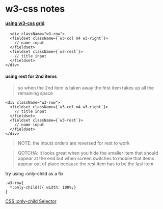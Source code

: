 # w3-css notes

#### [using w3-css grid](https://www.w3schools.com/w3css/w3css_grid.asp)   

```
  <div className="w3-row">
  <fieldset className={`w3-col m4 w3-right`}>
    // name input
  </fieldset>
  <fieldset className={`w3-rest`}>
    // title input
  </fieldset>
</div>
```

#### using rest for 2nd items   
> so when the 2nd item is taken away the first item takes up all the remaining space

```
<div className="w3-row">
  <fieldset className={`w3-col m4 w3-right`}>
    // title input
  </fieldset>
  <fieldset className={`w3-rest`}>
    // name input
  </fieldset>
</div>
```
> NOTE: the inputs orders are reversed for rest to work

> GOTCHA: it looks great when you hide the smaller item that should appear at the end but when screen switches to mobile that items appear out of place because the rest item has to be the last item

try using :only-child as a fix

```
.w3-row{
  *:only-child(){ width: 100%;}
}
```
[CSS :only-child Selector](https://www.w3schools.com/cssref/sel_only-child.asp)